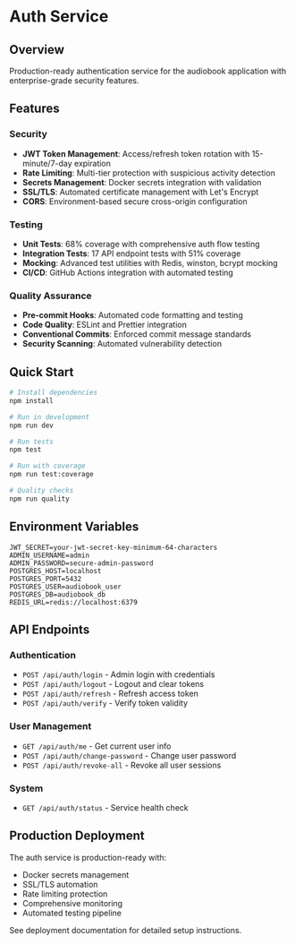 # Auth Service

## Overview

Production-ready authentication service for the audiobook application with enterprise-grade security features.

## Features

### Security

- **JWT Token Management**: Access/refresh token rotation with 15-minute/7-day expiration
- **Rate Limiting**: Multi-tier protection with suspicious activity detection
- **Secrets Management**: Docker secrets integration with validation
- **SSL/TLS**: Automated certificate management with Let's Encrypt
- **CORS**: Environment-based secure cross-origin configuration

### Testing

- **Unit Tests**: 68% coverage with comprehensive auth flow testing
- **Integration Tests**: 17 API endpoint tests with 51% coverage
- **Mocking**: Advanced test utilities with Redis, winston, bcrypt mocking
- **CI/CD**: GitHub Actions integration with automated testing

### Quality Assurance

- **Pre-commit Hooks**: Automated code formatting and testing
- **Code Quality**: ESLint and Prettier integration
- **Conventional Commits**: Enforced commit message standards
- **Security Scanning**: Automated vulnerability detection

## Quick Start

```bash
# Install dependencies
npm install

# Run in development
npm run dev

# Run tests
npm test

# Run with coverage
npm run test:coverage

# Quality checks
npm run quality
```

## Environment Variables

```env
JWT_SECRET=your-jwt-secret-key-minimum-64-characters
ADMIN_USERNAME=admin
ADMIN_PASSWORD=secure-admin-password
POSTGRES_HOST=localhost
POSTGRES_PORT=5432
POSTGRES_USER=audiobook_user
POSTGRES_DB=audiobook_db
REDIS_URL=redis://localhost:6379
```

## API Endpoints

### Authentication

- `POST /api/auth/login` - Admin login with credentials
- `POST /api/auth/logout` - Logout and clear tokens
- `POST /api/auth/refresh` - Refresh access token
- `POST /api/auth/verify` - Verify token validity

### User Management

- `GET /api/auth/me` - Get current user info
- `POST /api/auth/change-password` - Change user password
- `POST /api/auth/revoke-all` - Revoke all user sessions

### System

- `GET /api/auth/status` - Service health check

## Production Deployment

The auth service is production-ready with:

- Docker secrets management
- SSL/TLS automation
- Rate limiting protection
- Comprehensive monitoring
- Automated testing pipeline

See deployment documentation for detailed setup instructions.
